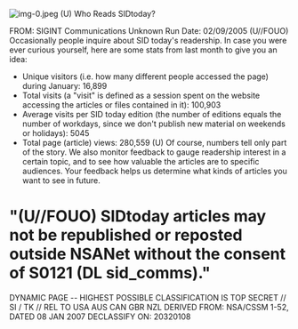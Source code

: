 ![img-0.jpeg](img-0.jpeg)
(U) Who Reads SIDtoday?

FROM: SIGINT Communications
Unknown
Run Date: 02/09/2005
(U//FOUO) Occasionally people inquire about SID today's readership. In case you were ever curious yourself, here are some stats from last month to give you an idea:

- Unique visitors (i.e. how many different people accessed the page) during January: 16,899
- Total visits (a "visit" is defined as a session spent on the website accessing the articles or files contained in it): 100,903
- Average visits per SID today edition (the number of editions equals the number of workdays, since we don't publish new material on weekends or holidays): 5045
- Total page (article) views: 280,559
(U) Of course, numbers tell only part of the story. We also monitor feedback to gauge readership interest in a certain topic, and to see how valuable the articles are to specific audiences. Your feedback helps us determine what kinds of articles you want to see in future.


# "(U//FOUO) SIDtoday articles may not be republished or reposted outside NSANet without the consent of S0121 (DL sid_comms)." 

DYNAMIC PAGE -- HIGHEST POSSIBLE CLASSIFICATION IS TOP SECRET // SI / TK // REL TO USA AUS CAN GBR NZL DERIVED FROM: NSA/CSSM 1-52, DATED 08 JAN 2007 DECLASSIFY ON: 20320108
